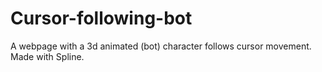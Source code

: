 # Cursor-following-bot
A webpage with a 3d animated (bot) character follows cursor movement. Made with Spline.
